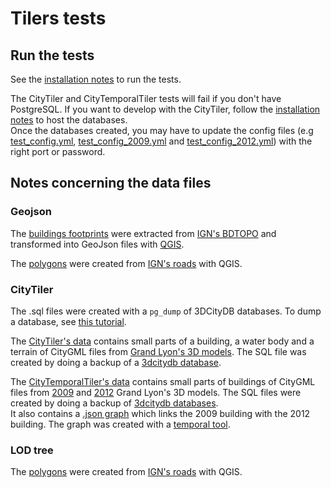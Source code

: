 # Tilers tests

## Run the tests

See the [installation notes](../README.md#running-the-tests-optional) to run the tests.

The CityTiler and CityTemporalTiler tests will fail if you don't have PostgreSQL. If you want to develop with the CityTiler, follow the [installation notes](../README.md#running-the-tests-optional) to host the databases.  
Once the databases created, you may have to update the config files (e.g [test_config.yml](city_tiler_test_data/test_config.yml), [test_config_2009.yml](city_temporal_tiler_test_data/test_config_2009.yml) and [test_config_2012.yml](city_temporal_tiler_test_data/test_config_2012.yml)) with the right port or password.

## Notes concerning the data files

### Geojson

The [buildings footprints](geojson_tiler_test_data/buildings) were extracted from [IGN's BDTOPO](https://geoservices.ign.fr/ressource/159380) and transformed into GeoJson files with [QGIS](https://www.qgis.org/en/site/forusers/download.html).

The [polygons](geojson_tiler_test_data/polygons) were created from [IGN's roads](https://geoservices.ign.fr/ressource/159380) with QGIS.

### CityTiler

The .sql files were created with a `pg_dump` of 3DCityDB databases. To dump a database, see [this tutorial](https://github.com/VCityTeam/UD-SV/blob/master/ImplementationKnowHow/Dump_psql_postgis_database.md).

The [CityTiler's data](city_tiler_test_data/test_data.sql) contains small parts of a building, a water body and a terrain of CityGML files from [Grand Lyon's 3D models](https://data.grandlyon.com/jeux-de-donnees/maquettes-3d-texturees-2018-communes-metropole-lyon/info). The SQL file was created by doing a backup of a [3dcitydb database](https://www.3dcitydb.org/3dcitydb/).

The [CityTemporalTiler's data](city_temporal_tiler_test_data) contains small parts of buildings of CityGML files from [2009](https://data.grandlyon.com/jeux-de-donnees/maquettes-3d-texturees-2009-communes-metropole-lyon/info) and [2012](https://data.grandlyon.com/jeux-de-donnees/maquettes-3d-texturees-2012-communes-metropole-lyon/info) Grand Lyon's 3D models. The SQL files were created by doing a backup of [3dcitydb databases](https://www.3dcitydb.org/3dcitydb/).  
It also contains a [.json graph](city_temporal_tiler_test_data/graph_2009-2012.json) which links the 2009 building with the 2012 building. The graph was created with a [temporal tool](https://github.com/VCityTeam/cityGMLto3DTiles/tree/master/PythonCallingDocker).

### LOD tree

The [polygons](tiler_test_data/loa_polygons) were created from [IGN's roads](https://geoservices.ign.fr/ressource/159380) with QGIS.
